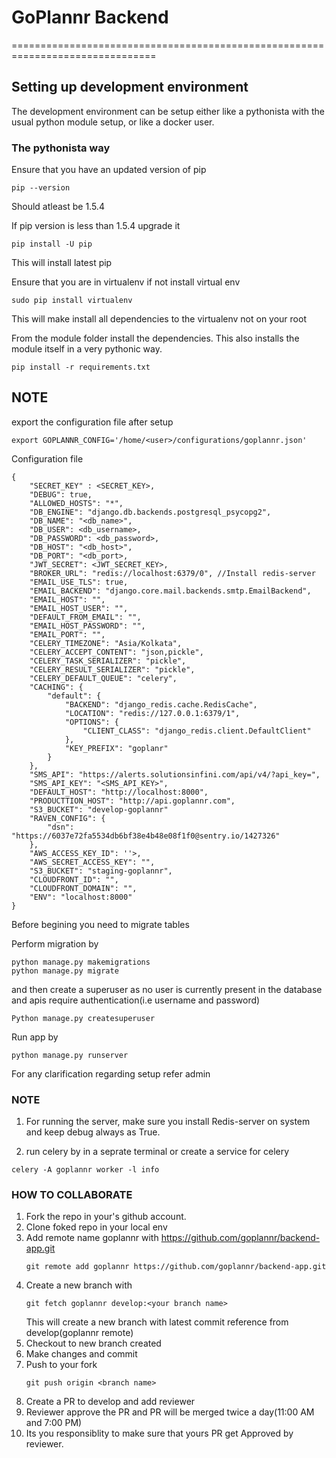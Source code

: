 # GoPlannr Backend
===============================================================================

## Setting up development environment

The development environment can be setup either like a pythonista
with the usual python module setup, or like a docker user.

### The pythonista way

Ensure that you have an updated version of pip

```
pip --version
```
Should atleast be 1.5.4

If pip version is less than 1.5.4 upgrade it
```
pip install -U pip
```

This will install latest pip

Ensure that you are in virtualenv
if not install virtual env
```
sudo pip install virtualenv
```
This will make install all dependencies to the virtualenv
not on your root

From the module folder install the dependencies. This also installs
the module itself in a very pythonic way.

```
pip install -r requirements.txt
```
## NOTE
export the configuration file after setup
```
export GOPLANNR_CONFIG='/home/<user>/configurations/goplannr.json'
```
Configuration file

```
{
    "SECRET_KEY" : <SECRET_KEY>,
    "DEBUG": true,
    "ALLOWED_HOSTS": "*",
    "DB_ENGINE": "django.db.backends.postgresql_psycopg2",
    "DB_NAME": "<db_name>",
    "DB_USER": <db_username>,
    "DB_PASSWORD": <db_password>,
    "DB_HOST": "<db_host>",
    "DB_PORT": "<db_port>,
    "JWT_SECRET": <JWT_SECRET_KEY>,
    "BROKER_URL": "redis://localhost:6379/0", //Install redis-server
    "EMAIL_USE_TLS": true,
    "EMAIL_BACKEND": "django.core.mail.backends.smtp.EmailBackend",
    "EMAIL_HOST": "",
    "EMAIL_HOST_USER": "",
    "DEFAULT_FROM_EMAIL": "",
    "EMAIL_HOST_PASSWORD": "",
    "EMAIL_PORT": "",
    "CELERY_TIMEZONE": "Asia/Kolkata",
    "CELERY_ACCEPT_CONTENT": "json,pickle",
    "CELERY_TASK_SERIALIZER": "pickle",
    "CELERY_RESULT_SERIALIZER": "pickle",
    "CELERY_DEFAULT_QUEUE": "celery",
    "CACHING": {
        "default": {
            "BACKEND": "django_redis.cache.RedisCache",
            "LOCATION": "redis://127.0.0.1:6379/1",
            "OPTIONS": {
                "CLIENT_CLASS": "django_redis.client.DefaultClient"
            },
            "KEY_PREFIX": "goplanr"
        }
    },
    "SMS_API": "https://alerts.solutionsinfini.com/api/v4/?api_key=",
    "SMS_API_KEY": "<SMS_API_KEY>",
    "DEFAULT_HOST": "http://localhost:8000",
    "PRODUCTTION_HOST": "http://api.goplannr.com",
    "S3_BUCKET": "develop-goplannr" 
    "RAVEN_CONFIG": {
        "dsn": "https://6037e72fa5534db6bf38e4b48e08f1f0@sentry.io/1427326"
    },
    "AWS_ACCESS_KEY_ID": ''>,
    "AWS_SECRET_ACCESS_KEY": "",
    "S3_BUCKET": "staging-goplannr",
    "CLOUDFRONT_ID": "",
    "CLOUDFRONT_DOMAIN": "",
    "ENV": "localhost:8000"
}
```


Before begining you need to migrate tables

Perform migration by
```
python manage.py makemigrations
python manage.py migrate
```

and then create a superuser as no user is currently present in the database and apis require authentication(i.e username and password)

```
Python manage.py createsuperuser
```

Run app by
```
python manage.py runserver
```

For any clarification regarding setup refer admin

### NOTE
1. For running the server, make sure you install Redis-server on system and keep debug always as True.

2. run celery by in a seprate terminal or create a service for celery
```
celery -A goplannr worker -l info
```

### HOW TO COLLABORATE

1. Fork the repo in your's github account.
2. Clone foked repo in your local env
3. Add remote name goplannr with https://github.com/goplannr/backend-app.git
    ```
    git remote add goplannr https://github.com/goplannr/backend-app.git
    ```
4. Create a new branch with 
    ```
    git fetch goplannr develop:<your branch name>
    ```
    This will create a new branch with latest commit reference from develop(goplannr remote)
5. Checkout to new branch created
6. Make changes and commit
7. Push to your fork
    ```
    git push origin <branch name>
    ```
8. Create a PR to develop and add reviewer
9. Reviewer approve the PR and PR will be merged twice a day(11:00 AM and 7:00 PM)
10. Its you responsiblity to make sure that yours PR get Approved by reviewer.
